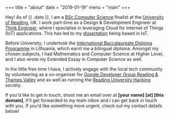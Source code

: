 +++
title = "about"
date = "2019-01-19"
menu = "main"
+++

Hey! As of {{ .date }}, I am a [BSc Computer Science](http://www.reading.ac.uk/computer-science/) 
finalist at the [University of Reading](http://reading.ac.uk), UK. 
I work part-time as a Design & Development Engineer at [Think Engineer](http://think-engineer.com), 
where I specialise in leveraging Cloud for Internet of Things (IoT) 
applications. This has led to my [dissertation](https://github.com/iowine) being based in IoT.

Before University, I undertook the [International Baccalaureate Diploma Programme](https://ibo.org/) in Lithuania, 
which earnt me a bilingual diploma. Amongst my chosen subjects, I had Mathematics and 
Computer Science at Higher Level, and I also wrote my Extended Essay in Computer Science as well.

In the little free time I have, I actively engage with the local tech community by volunteering 
as a co-organiser for [Google Developer Group Reading & Thames Valley](https://meetup.com/GDG-Reading-Thames-Valley/) and as well as running 
the [Reading University Hacking](https://ruhacking.me) society.

If you'd like to get in touch, shoot me an email over at **[your name] [at] [this domain]**, 
it'll get forwarded to my main inbox and I can get back in touch with you.
If you'd like something more urgent, check out my contact details below!